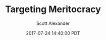 ---
layout: podcast
title: "Targeting Meritocracy"
author: Scott Alexander
description: https://slatestarcodex.com/2017/07/24/targeting-meritocracy/
date: 2017-07-24 14:40:00 PDT
length: 2319369
duration: 580
guid: targeting-meritocracy
---